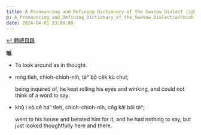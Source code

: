 ```yaml
---
title: A Pronouncing and Defining Dictionary of the Swatow Dialect (汕頭方言音義字典) / chioh
p: A_Pronouncing_and_Defining_Dictionary_of_the_Swatow_Dialect/w/chioh
date: 2024-04-01 23:00:00
---
```


[↩️ 轉總目錄](/A_Pronouncing_and_Defining_Dictionary_of_the_Swatow_Dialect)


**眽**
- To look around as in thought.

- mn̄g tîeh, chioh-chioh-nih, tàⁿ bô̤ cêk kù chut;

  being inquired of, he kept rolling his eyes and winking, and could not think of a word to say.

- khṳ̀ i kò̤ cē háⁿ tîeh, chioh-chioh-nih, cn̂g kâi bŏi tàⁿ;

  went to his house and berated him for it, and he had nothing to say, but just looked thoughtfully here and there.